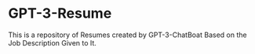 # GPT-3-Resume
This is a repository of Resumes created by GPT-3-ChatBoat Based on the Job Description Given to It.
